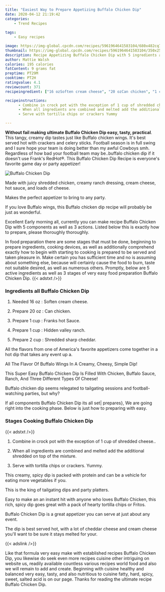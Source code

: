 ```yaml
---
title: "Easiest Way to Prepare Appetizing Buffalo Chicken Dip"
date: 2020-04-12 21:19:42
categories:
    - Trend Recipes
    
tags:
    - Easy recipes

image: https://img-global.cpcdn.com/recipes/5961964641583104/680x482cq70/buffalo-chicken-dip-recipe-main-photo.jpg
thumbnail: https://img-global.cpcdn.com/recipes/5961964641583104/350x250cq70/buffalo-chicken-dip-recipe-main-photo.jpg
description: Recipe Appetizing Buffalo Chicken Dip with 5 ingredients and 3 stages of easy cooking.
author: Mattie Walsh
calories: 195 calories
fatContent: 9 grams fat
preptime: PT29M
cooktime: PT2H
ratingvalue: 4.1
reviewcount: 371
recipeingredient: ["16 ozSoften cream cheese", "20 ozCan chicken", "1 cupFranks hot Sauce", "1 cupHidden valley ranch", "2 cupShredded sharp cheddar"]

recipeinstructions: 
      - Combine in crock pot with the exception of 1 cup of shredded cheese 
      - When all ingredients are combined and melted add the additional shredded on top of the mixture 
      - Serve with tortilla chips or crackers Yummy

---
```




**Without fail making ultimate Buffalo Chicken Dip easy, tasty, practical**. This tangy, creamy dip tastes just like Buffalo chicken wings. It&#39;s best served hot with crackers and celery sticks. Football season is in full swing and I sure hope your team is doing better than my awful Cowboys smh. Regardless of how bad your football team may be..buffalo chicken dip if it doesn&#39;t use Frank&#39;s RedHot®. This Buffalo Chicken Dip Recipe is everyone&#39;s favorite game day or party appetizer!


![Buffalo Chicken Dip](https://img-global.cpcdn.com/recipes/5961964641583104/680x482cq70/buffalo-chicken-dip-recipe-main-photo.jpg "Buffalo Chicken Dip")



Made with juicy shredded chicken, creamy ranch dressing, cream cheese, hot sauce, and loads of cheese.

Makes the perfect appetizer to bring to any party.

If you love Buffalo wings, this Buffalo chicken dip recipe will probably be just as wonderful.


Excellent Early morning all, currently you can make recipe Buffalo Chicken Dip with 5 components as well as 3 actions. Listed below this is exactly how to prepare, please thoroughly thoroughly.

In food preparation there are some stages that must be done, beginning to prepare ingredients, cooking devices, as well as additionally comprehend exactly how to begin with starting to cooking is prepared to be served and taken pleasure in. Make certain you has sufficient time and no is assuming about something else, because will certainly cause the food to burn, taste not suitable desired, as well as numerous others. Promptly, below are 5 active ingredients as well as 3 stages of very easy food preparation Buffalo Chicken Dip.
{{< adstxt />}}

### Ingredients all Buffalo Chicken Dip


1. Needed 16 oz : Soften cream cheese.

1. Prepare 20 oz : Can chicken.

1. Prepare 1 cup : Franks hot Sauce.

1. Prepare 1 cup : Hidden valley ranch.

1. Prepare 2 cup : Shredded sharp cheddar.


All the flavors from one of America&#39;s favorite appetizers come together in a hot dip that takes any event up a.

All The Flavor Of Buffalo Wings In A Creamy, Cheesy, Simple Dip!

This Super Easy Buffalo Chicken Dip Is Filled With Chicken, Buffalo Sauce, Ranch, And Three Different Types Of Cheese!

Buffalo chicken dip seems relegated to tailgating sessions and football-watching parties, but why?


If all components Buffalo Chicken Dip its all set| prepares}, We are going right into the cooking phase. Below is just how to preparing with easy.

### Stages Cooking Buffalo Chicken Dip

{{< adstxt />}}


1. Combine in crock pot with the exception of 1 cup of shredded cheese..



1. When all ingredients are combined and melted add the additional shredded on top of the mixture.



1. Serve with tortilla chips or crackers. Yummy.




This creamy, spicy dip is packed with protein and can be a vehicle for eating more vegetables if you.

This is the king of tailgating dips and party platters.

Easy to make an an instant hit with anyone who loves Buffalo Chicken, this rich, spicy dip goes great with a pack of hearty tortilla chips or Fritos.

Buffalo Chicken Dip is a great appetizer you can serve at just about any event.

The dip is best served hot, with a lot of cheddar cheese and cream cheese you&#39;ll want to be sure it stays melted for your.


{{< adslink />}}

Like that formula very easy make with established recipes Buffalo Chicken Dip, you likewise do seek even more recipes cuisine other intriguing on website us, readily available countless various recipes world food and also we will remain to add and create. Beginning with cuisine healthy and balanced very easy, tasty, and also nutritious to cuisine fatty, hard, spicy, sweet, salted acid is on our page. Thanks for reading the ultimate recipe Buffalo Chicken Dip.
